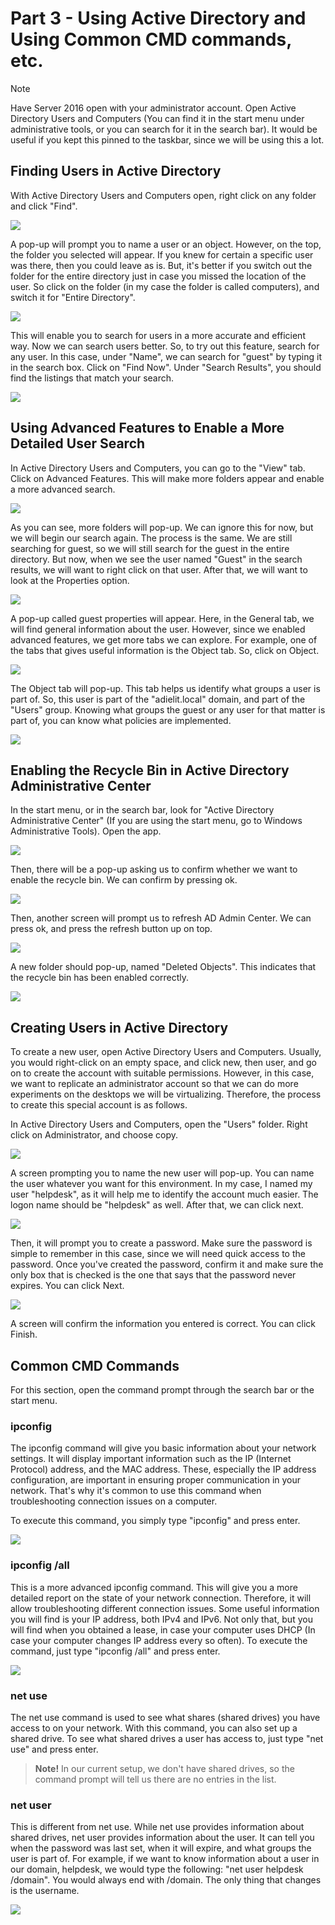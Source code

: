 # Part 3 - Using Active Directory and Using Common CMD commands, etc.

> [!NOTE]
> Have Server 2016 open with your administrator account. Open Active Directory Users and Computers (You can find it in the start menu under administrative tools, or you can search for it in the search bar). It would be useful if you kept this pinned to the taskbar, since we will be using this a lot.

## Finding Users in Active Directory
With Active Directory Users and Computers open, right click on any folder and click "Find".

<img src="https://i.ibb.co/PckhZKf/1-Find-in-active-directory-users-and-computers.png">

A pop-up will prompt you to name a user or an object. However, on the top, the folder you selected will appear. If you knew for certain a specific user was there, then you could leave as is. But, it's better if you switch out the folder for the entire directory just in case you missed the location of the user. So click on the folder (in my case the folder is called computers), and switch it for "Entire Directory".

<img src="https://i.ibb.co/rcK877H/2a-searching-goes-wrong.png">

This will enable you to search for users in a more accurate and efficient way. Now we can search users better. So, to try out this feature, search for any user. In this case, under "Name", we can search for "guest" by typing it in the search box. Click on "Find Now". Under "Search Results", you should find the listings that match your search.

<img src="https://i.ibb.co/2tTZ84y/3-searching-done-right.png">

## Using Advanced Features to Enable a More Detailed User Search
In Active Directory Users and Computers, you can go to the "View" tab. Click on Advanced Features. This will make more folders appear and enable a more advanced search. 

<img src="https://i.ibb.co/2qN51pf/4a-view-advanced-features.png">

As you can see, more folders will pop-up. We can ignore this for now, but we will begin our search again. The process is the same. We are still searching for guest, so we will still search for the guest in the entire directory. But now, when we see the user named "Guest" in the search results, we will want to right click on that user. After that, we will want to look at the Properties option. 

<img src="https://i.ibb.co/7QpnBwP/7-guest-search-up-and-properties.png">

A pop-up called guest properties will appear. Here, in the General tab, we will find general information about the user. However, since we enabled advanced features, we get more tabs we can explore. For example, one of the tabs that gives useful information is the Object tab. So, click on Object. 

<img src="https://i.ibb.co/S58zsYw/8-properties-object.png">

The Object tab will pop-up. This tab helps us identify what groups a user is part of. So, this user is part of the "adielit.local" domain, and part of the "Users" group. Knowing what groups the guest or any user for that matter is part of, you can know what policies are implemented. 

<img src="https://i.ibb.co/YjgZ3PR/9-what-object-shows-1.png">

## Enabling the Recycle Bin in Active Directory Administrative Center

In the start menu, or in the search bar, look for "Active Directory Administrative Center" (If you are using the start menu, go to Windows Administrative Tools). Open the app. 

<img src="https://i.ibb.co/pZwtPKR/11-enablerecyclebin.png">

Then, there will be a pop-up asking us to confirm whether we want to enable the recycle bin. We can confirm by pressing ok.

<img src="https://i.ibb.co/bQG1HLb/12-ok.png">

Then, another screen will prompt us to refresh AD Admin Center. We can press ok, and press the refresh button up on top. 

<img src="https://i.ibb.co/6sN4kCY/13-refreshing.png">

A new folder should pop-up, named "Deleted Objects". This indicates that the recycle bin has been enabled correctly. 

<img src="https://i.ibb.co/CQ546gy/14-shows-up-as-deleted-objects.png">

## Creating Users in Active Directory
To create a new user, open Active Directory Users and Computers. Usually, you would right-click on an empty space, and click new, then user, and go on to create the account with suitable permissions. However, in this case, we want to replicate an administrator account so that we can do more experiments on the desktops we will be virtualizing. Therefore, the process to create this special account is as follows.

In Active Directory Users and Computers, open the "Users" folder. Right click on Administrator, and choose copy. 

<img src="https://i.ibb.co/dcg2X2X/15-right-click-on-admin-and-copy.png">

A screen prompting you to name the new user will pop-up. You can name the user whatever you want for this environment. In my case, I named my user "helpdesk", as it will help me to identify the account much easier. The logon name should be "helpdesk" as well. After that, we can click next. 

<img src="https://i.ibb.co/10GsbC0/16-creating-helpdesk-account.png">

Then, it will prompt you to create a password. Make sure the password is simple to remember in this case, since we will need quick access to the password. Once you've created the password, confirm it and make sure the only box that is checked is the one that says that the password never expires. You can click Next. 

<img src="https://i.ibb.co/1QJ3KFs/17-making-password-for-helpdesk-account.png">

A screen will confirm the information you entered is correct. You can click Finish. 

## Common CMD Commands
For this section, open the command prompt through the search bar or the start menu.

### ipconfig

The ipconfig command will give you basic information about your network settings. It will display important information such as the IP (Internet Protocol) address, and the MAC address. These, especially the IP address configuration, are important in ensuring proper communication in your network. That's why it's common to use this command when troubleshooting connection issues on a computer. 

To execute this command, you simply type "ipconfig" and press enter.

<img src="https://i.ibb.co/gZHV9K7/20-ipconfig.png">

### ipconfig /all

This is a more advanced ipconfig command. This will give you a more detailed report on the state of your network connection. Therefore, it will allow troubleshooting different connection issues. Some useful information you will find is your IP address, both IPv4 and IPv6. Not only that, but you will find when you obtained a lease, in case your computer uses DHCP (In case your computer changes IP address every so often). To execute the command, just type "ipconfig /all" and press enter. 

<img src="https://i.ibb.co/j4v4xTm/21-ipconfig-all.png">

### net use
The net use command is used to see what shares (shared drives) you have access to on your network. With this command, you can also set up a shared drive. To see what shared drives a user has access to, just type "net use" and press enter. 

> **Note!**
> In our current setup, we don't have shared drives, so the command prompt will tell us there are no entries in the list.

### net user

This is different from net use. While net use provides information about shared drives, net user provides information about the user. It can tell you when the password was last set, when it will expire, and what groups the user is part of. For example, if we want to know information about a user in our domain, helpdesk, we would type the following: "net user helpdesk /domain". You would always end with /domain. The only thing that changes is the username. 

<img src="https://i.ibb.co/DRHwxch/23-net-user.png">
